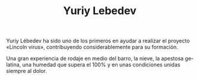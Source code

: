 ﻿---
layout: post-ea

title: Yuriy Lebedev
logo: yuriy_lebedev.png

socials:
  - icon: vk
    link: https://vk.com/yl.media
  - icon: youtube
    link: https://youtube.com/rvedroid
  - icon: google-plus
    link: https://plus.google.com/+rVedroid

category: friends
order: 5

lang: es
ref: yuriy_lebedev_friend
---

Yuriy Lébedev ha sido uno de los primeros en ayudar a realizar el proyecto «Lincoln virus», contribuyendo considerablemente para su formación.

Una gran experiencia de rodaje en medio del barro, la nieve, la apestosa gelatina, una humedad que supera el 100% y en unas condiciones unidas siempre al dolor.

